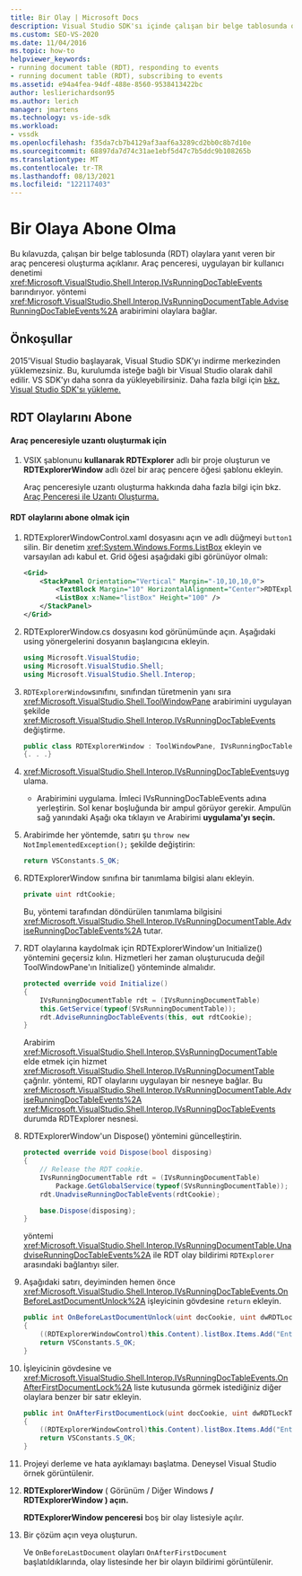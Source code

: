 ```yaml
---
title: Bir Olay | Microsoft Docs
description: Visual Studio SDK'sı içinde çalışan bir belge tablosunda olaylara yanıt veren bir araç penceresi Visual Studio öğrenin.
ms.custom: SEO-VS-2020
ms.date: 11/04/2016
ms.topic: how-to
helpviewer_keywords:
- running document table (RDT), responding to events
- running document table (RDT), subscribing to events
ms.assetid: e94a4fea-94df-488e-8560-9538413422bc
author: leslierichardson95
ms.author: lerich
manager: jmartens
ms.technology: vs-ide-sdk
ms.workload:
- vssdk
ms.openlocfilehash: f35da7cb7b4129af3aaf6a3289cd2bb0c8b7d10e
ms.sourcegitcommit: 68897da7d74c31ae1ebf5d47c7b5ddc9b108265b
ms.translationtype: MT
ms.contentlocale: tr-TR
ms.lasthandoff: 08/13/2021
ms.locfileid: "122117403"
---
```

# <a name="subscribing-to-an-event"></a>Bir Olaya Abone Olma
Bu kılavuzda, çalışan bir belge tablosunda (RDT) olaylara yanıt veren bir araç penceresi oluşturma açıklanır. Araç penceresi, uygulayan bir kullanıcı denetimi <xref:Microsoft.VisualStudio.Shell.Interop.IVsRunningDocTableEvents> barındırıyor. yöntemi <xref:Microsoft.VisualStudio.Shell.Interop.IVsRunningDocumentTable.AdviseRunningDocTableEvents%2A> arabirimini olaylara bağlar.

## <a name="prerequisites"></a>Önkoşullar
 2015'Visual Studio başlayarak, Visual Studio SDK'yı indirme merkezinden yüklemezsiniz. Bu, kurulumda isteğe bağlı bir Visual Studio olarak dahil edilir. VS SDK'yı daha sonra da yükleyebilirsiniz. Daha fazla bilgi için [bkz. Visual Studio SDK'sı yükleme.](../extensibility/installing-the-visual-studio-sdk.md)

## <a name="subscribing-to-rdt-events"></a>RDT Olaylarını Abone

#### <a name="to-create-an-extension-with-a-tool-window"></a>Araç penceresiyle uzantı oluşturmak için

1. VSIX şablonunu **kullanarak RDTExplorer** adlı bir proje oluşturun ve **RDTExplorerWindow** adlı özel bir araç pencere öğesi şablonu ekleyin.

     Araç penceresiyle uzantı oluşturma hakkında daha fazla bilgi için bkz. [Araç Penceresi ile Uzantı Oluşturma.](../extensibility/creating-an-extension-with-a-tool-window.md)

#### <a name="to-subscribe-to-rdt-events"></a>RDT olaylarını abone olmak için

1. RDTExplorerWindowControl.xaml dosyasını açın ve adlı düğmeyi `button1` silin. Bir denetim <xref:System.Windows.Forms.ListBox> ekleyin ve varsayılan adı kabul et. Grid öğesi aşağıdaki gibi görünüyor olmalı:

    ```xml
    <Grid>
        <StackPanel Orientation="Vertical" Margin="-10,10,10,0">
            <TextBlock Margin="10" HorizontalAlignment="Center">RDTExplorerWindow</TextBlock>
            <ListBox x:Name="listBox" Height="100" />
        </StackPanel>
    </Grid>
    ```

2. RDTExplorerWindow.cs dosyasını kod görünümünde açın. Aşağıdaki using yönergelerini dosyanın başlangıcına ekleyin.

    ```csharp
    using Microsoft.VisualStudio;
    using Microsoft.VisualStudio.Shell;
    using Microsoft.VisualStudio.Shell.Interop;
    ```

3. `RDTExplorerWindow`sınıfını, sınıfından türetmenin yanı sıra <xref:Microsoft.VisualStudio.Shell.ToolWindowPane> arabirimini uygulayan şekilde <xref:Microsoft.VisualStudio.Shell.Interop.IVsRunningDocTableEvents> değiştirme.

    ```csharp
    public class RDTExplorerWindow : ToolWindowPane, IVsRunningDocTableEvents
    {. . .}
    ```

4. <xref:Microsoft.VisualStudio.Shell.Interop.IVsRunningDocTableEvents>uygulama.

    - Arabirimini uygulama. İmleci IVsRunningDocTableEvents adına yerleştirin. Sol kenar boşluğunda bir ampul görüyor gerekir. Ampulün sağ yanındaki Aşağı oka tıklayın ve Arabirimi **uygulama'yı seçin.**

5. Arabirimde her yöntemde, satırı şu `throw new NotImplementedException();` şekilde değiştirin:

    ```csharp
    return VSConstants.S_OK;
    ```

6. RDTExplorerWindow sınıfına bir tanımlama bilgisi alanı ekleyin.

    ```csharp
    private uint rdtCookie;
    ```

     Bu, yöntemi tarafından döndürülen tanımlama bilgisini <xref:Microsoft.VisualStudio.Shell.Interop.IVsRunningDocumentTable.AdviseRunningDocTableEvents%2A> tutar.

7. RDT olaylarına kaydolmak için RDTExplorerWindow'un Initialize() yöntemini geçersiz kılın. Hizmetleri her zaman oluşturucuda değil ToolWindowPane'ın Initialize() yönteminde almalıdır.

    ```csharp
    protected override void Initialize()
    {
        IVsRunningDocumentTable rdt = (IVsRunningDocumentTable)
        this.GetService(typeof(SVsRunningDocumentTable));
        rdt.AdviseRunningDocTableEvents(this, out rdtCookie);
    }
    ```

     Arabirim <xref:Microsoft.VisualStudio.Shell.Interop.SVsRunningDocumentTable> elde etmek için hizmet <xref:Microsoft.VisualStudio.Shell.Interop.IVsRunningDocumentTable> çağrılır. yöntemi, RDT olaylarını uygulayan bir nesneye bağlar. Bu <xref:Microsoft.VisualStudio.Shell.Interop.IVsRunningDocumentTable.AdviseRunningDocTableEvents%2A> <xref:Microsoft.VisualStudio.Shell.Interop.IVsRunningDocTableEvents> durumda RDTExplorer nesnesi.

8. RDTExplorerWindow'un Dispose() yöntemini güncelleştirin.

    ```csharp
    protected override void Dispose(bool disposing)
    {
        // Release the RDT cookie.
        IVsRunningDocumentTable rdt = (IVsRunningDocumentTable)
            Package.GetGlobalService(typeof(SVsRunningDocumentTable));
        rdt.UnadviseRunningDocTableEvents(rdtCookie);

        base.Dispose(disposing);
    }
    ```

     yöntemi <xref:Microsoft.VisualStudio.Shell.Interop.IVsRunningDocumentTable.UnadviseRunningDocTableEvents%2A> ile RDT olay bildirimi `RDTExplorer` arasındaki bağlantıyı siler.

9. Aşağıdaki satırı, deyiminden hemen önce <xref:Microsoft.VisualStudio.Shell.Interop.IVsRunningDocTableEvents.OnBeforeLastDocumentUnlock%2A> işleyicinin gövdesine `return` ekleyin.

    ```csharp
    public int OnBeforeLastDocumentUnlock(uint docCookie, uint dwRDTLockType, uint dwReadLocksRemaining, uint dwEditLocksRemaining)
    {
        ((RDTExplorerWindowControl)this.Content).listBox.Items.Add("Entering OnBeforeLastDocumentUnlock");
        return VSConstants.S_OK;
    }
    ```

10. İşleyicinin gövdesine ve <xref:Microsoft.VisualStudio.Shell.Interop.IVsRunningDocTableEvents.OnAfterFirstDocumentLock%2A> liste kutusunda görmek istediğiniz diğer olaylara benzer bir satır ekleyin.

    ```csharp
    public int OnAfterFirstDocumentLock(uint docCookie, uint dwRDTLockType, uint dwReadLocksRemaining, uint dwEditLocksRemaining)
    {
        ((RDTExplorerWindowControl)this.Content).listBox.Items.Add("Entering OnAfterFirstDocumentLock");
        return VSConstants.S_OK;
    }
    ```

11. Projeyi derleme ve hata ayıklamayı başlatma. Deneysel Visual Studio örnek görüntülenir.

12. **RDTExplorerWindow** ( Görünüm / Diğer Windows **/ RDTExplorerWindow ) açın.**

     **RDTExplorerWindow penceresi** boş bir olay listesiyle açılır.

13. Bir çözüm açın veya oluşturun.

     Ve `OnBeforeLastDocument` olayları `OnAfterFirstDocument` başlatıldıklarında, olay listesinde her bir olayın bildirimi görüntülenir.
